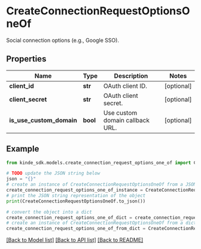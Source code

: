 # CreateConnectionRequestOptionsOneOf

Social connection options (e.g., Google SSO).

## Properties

Name | Type | Description | Notes
------------ | ------------- | ------------- | -------------
**client_id** | **str** | OAuth client ID. | [optional] 
**client_secret** | **str** | OAuth client secret. | [optional] 
**is_use_custom_domain** | **bool** | Use custom domain callback URL. | [optional] 

## Example

```python
from kinde_sdk.models.create_connection_request_options_one_of import CreateConnectionRequestOptionsOneOf

# TODO update the JSON string below
json = "{}"
# create an instance of CreateConnectionRequestOptionsOneOf from a JSON string
create_connection_request_options_one_of_instance = CreateConnectionRequestOptionsOneOf.from_json(json)
# print the JSON string representation of the object
print(CreateConnectionRequestOptionsOneOf.to_json())

# convert the object into a dict
create_connection_request_options_one_of_dict = create_connection_request_options_one_of_instance.to_dict()
# create an instance of CreateConnectionRequestOptionsOneOf from a dict
create_connection_request_options_one_of_from_dict = CreateConnectionRequestOptionsOneOf.from_dict(create_connection_request_options_one_of_dict)
```
[[Back to Model list]](../README.md#documentation-for-models) [[Back to API list]](../README.md#documentation-for-api-endpoints) [[Back to README]](../README.md)


